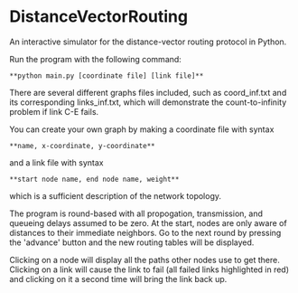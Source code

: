 # DistanceVectorRouting
An interactive simulator for the distance-vector routing protocol in Python.

Run the program with the following command:
```
**python main.py [coordinate file] [link file]**
```

There are several different graphs files included, such as coord_inf.txt and 
its corresponding links_inf.txt, which will demonstrate the count-to-infinity
problem if link C-E fails.

You can create your own graph by making a coordinate file with syntax 
```
**name, x-coordinate, y-coordinate**
```
and a link file with syntax
```
**start node name, end node name, weight**
```
which is a sufficient description of the network topology.

The program is round-based with all propogation, transmission, and queueing 
delays assumed to be zero. At the start, nodes are only aware of distances to 
their immediate neighbors. Go to the next round by pressing the 'advance' button 
and the new routing tables will be displayed. 

Clicking on a node will display all the paths other nodes use to get there.
Clicking on a link will cause the link to fail (all failed links highlighted in
red) and clicking on it a second time will bring the link back up.

